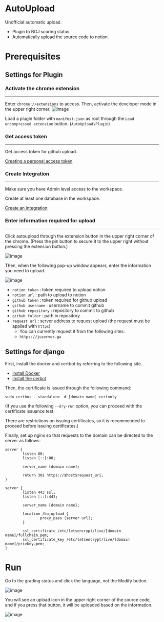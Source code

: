 # AutoUpload

Unofficial automatic upload.

- Plugin to BOJ scoring status
- Automatically upload the source code to notion.

# Prerequisites

## Settings for Plugin

### Activate the chrome extension

---

Enter `chrome://extensions` to access. Then, activate the developer mode in the upper right corner.
![image](https://user-images.githubusercontent.com/44386047/210470325-8fd32660-b398-42be-aacd-5685b3b8cf20.png)

Load a plugin folder with `manifest.json` as root through the `Load uncompressed extension` button. (`AutoUpload\Plugin`)

### Get access token

---

Get access token for github upload.

[Creating a personal access token](https://docs.github.com/en/authentication/keeping-your-account-and-data-secure/creating-a-personal-access-token)

### Create Integration

---

Make sure you have Admin level access to the workspace.

Create at least one database in the workspace.

[Create an integration](https://developers.notion.com/docs/create-a-notion-integration)

### Enter information required for upload

---

Click autoupload through the extension button in the upper right corner of the chrome.
(Press the pin button to secure it to the upper right without pressing the extension button.)

![image](https://user-images.githubusercontent.com/44386047/210471018-047984f9-3d06-4e90-ad33-5613c236998b.png)

Then, when the following pop-up window appears, enter the information you need to upload.

![image](https://user-images.githubusercontent.com/44386047/210470972-15b4ee9c-31ae-4a2a-90a7-fe9b8fa4fbe3.png)

- `notion token` : token required to upload notion
- `notion url` : path to upload to notion
- `github token` : token required for github upload
- `github username` : username to commit github
- `github repository` : repository to commit to github
- `github folder` : path in repository
- `request url` : server address to request upload (the request must be applied with `https`)
  - You can currently request it from the following sites:
  - `https://juserver.ga`

## Settings for django

First, install the docker and certbot by referring to the following site.

- [Install Docker](https://docs.docker.com/engine/install/ubuntu/)
- [Install the cerbot](https://certbot.eff.org/instructions)

Then, the certificate is issued through the following command:

`sudo certbot --standalone -d [domain name] certonly`

(If you use the following `--dry-run` option, you can proceed with the certificate issuance test.

There are restrictions on issuing certificates, so it is recommended to proceed before issuing certificates.)

Finally, set up nginx so that requests to the domain can be directed to the server as follows:

```
server {
        listen 80;
        listen [::]:80;

        server_name [domain name];

        return 301 https://$host$request_uri;
}

server {
        listen 443 ssl;
        listen [::]:443;

        server_name [domain name];

        location /bojupload {
                proxy_pass [server url];
        }

        ssl_certificate /etc/letsencrypt/live/[domain name]/fullchain.pem;
        ssl_certificate_key /etc/letsencrypt/live/[domain name]/privkey.pem;
}
```

# Run

Go to the grading status and click the language, not the Modify button.

![image](https://user-images.githubusercontent.com/44386047/210473776-d95184f2-5bff-4e47-a3fb-96b7006e63cb.png)

You will see an upload icon in the upper right corner of the source code, and if you press that button, it will be uploaded based on the information.

![image](https://user-images.githubusercontent.com/44386047/210473785-d8385976-2d48-4fb2-b317-467c04c7d1fd.png)
